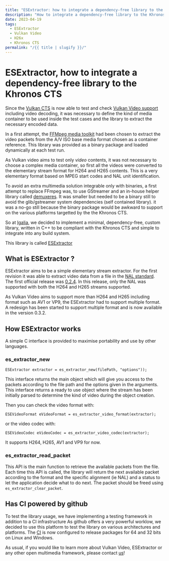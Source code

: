 ```yaml
---
title: "ESExtractor: how to integrate a dependency-free library to the Khronos CTS"
description: "How to integrate a dependency-free library to the Khronos CTS"
date: 2023-04-19
tags:
  - ESExtractor
  - Vulkan Video
  - H26x
  - Khronos CTS
permalink: "/{{ title | slugify }}/"
---
```


# ESExtractor, how to integrate a dependency-free library to the Khronos CTS

Since the [Vulkan CTS](https://github.com/KhronosGroup/VK-GL-CTS) is now able to test and check [Vulkan Video support](https://www.khronos.org/news/press/vulkan-sdk-is-vulkan-video-ready)
 including video decoding, it was necessary to define the kind of media container to be used inside the test cases and the library
to extract the necessary encoded data.

In a first attempt, the [FFMpeg media toolkit](https://ffmpeg.org/) had been chosen to extract the video packets from the A/V ISO base media
format chosen as a container reference. This library was provided as a binary package and loaded dynamically at each
test run.

As Vulkan video aims to test only *video* contents, it was not necessary to choose a complex media container,
so first all the videos were converted to the elementary stream format for
H264 and H265 contents.
This is a very elementary format based on MPEG start codes and NAL unit identification.

To avoid an extra multimedia solution integrable only with binaries, a first attempt to replace FFmpeg was,
 to use GStreamer and an in-house helper library called [demuxeres](https://github.com/Igalia/GstVkVideoParser/tree/main/lib/demuxeres).
It was smaller but needed to be a binary still to avoid the glib/gstreamer system dependencies (self contained library).
it was a no-go still because the binary package would be awkward to support on the various platforms targetted by the the Khronos CTS.

So at [Igalia](https://www.igalia.com/), we decided to implement a minimal, dependency-free, custom library, written in C++
 to be compliant with the Khronos CTS and simple to integrate into any build system.

This library is called [ESExtractor](https://github.com/Igalia/ESExtractor)

## What is ESExtractor ?

ESExtractor aims to be a simple elementary stream extractor. For the first revision it was able to extract video data from
a file in the [NAL standard](https://en.wikipedia.org/wiki/Network_Abstraction_Layer).
The first official release was [0.2.4](https://github.com/Igalia/ESExtractor/releases/tag/release-v0.2.4). In this release,
only the NAL was supported with both the H264 and H265 streams supported.

As Vulkan Video aims to support more than H264 and H265 including format such as AV1 or VP9, the ESExtractor had to support multiple format.
A redesign has been started to support multiple format and is now available in the version 0.3.2.

## How ESExtractor works

A simple C interface is provided to maximise portability and use by other languages.

### es_extractor_new

```
ESExtractor extractor = es_extractor_new(filePath, "options"));
```

This interface returns the main object which will give you access to the packets according to the file path and the options given in the arguments.
This interface returns a ready to use object where the stream has been initially parsed to determine the kind of video during
the object creation.

Then you can check the video format with:

```
ESEVideoFormat eVideoFormat = es_extractor_video_format(extractor);
```

or the video codec with:

```
ESEVideoCodec eVideoCodec = es_extractor_video_codec(extractor);
```

It supports H264, H265, AV1 and VP9 for now.

### es_extractor_read_packet

This API is the main function to retrieve the available packets from the file. Each time this API is called,
the library will return the next available packet according to the format and the specific alignment (ie NAL) and
a status to let the application decide what to do next. The packet should be freed using `es_extractor_clear_packet`.


## Has CI powered by github

To test the library usage, we have implementing a testing framework in addition to a CI infrastructure
As github offers a very powerful worklow, we decided to use this platform to test the library on various architectures and platforms.
The [CI](https://github.com/Igalia/ESExtractor/actions) is now configured to release packages for 64 and 32 bits on Linux and Windows.


As usual, if you would like to learn more about Vulkan Video, ESExtractor or any other open multimedia framework, please contact [us](https://www.igalia.com/)!
